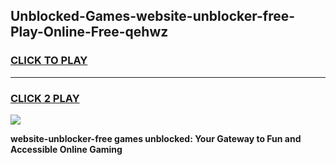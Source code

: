 
## Unblocked-Games-website-unblocker-free-Play-Online-Free-qehwz
<h3>
<a href="https://premium76.site?title=website-unblocker-free&ref=26A">CLICK TO PLAY</a></h3>
<hr>

<h3>
<a href="https://premium76.site?title=website-unblocker-free&ref=26A">CLICK 2 PLAY</a>
  
</h3>

<a href="https://premium76.site?title=website-unblocker-free&ref=26A"><img src="https://clearcache.store/games.png"></a>


**website-unblocker-free games unblocked: Your Gateway to Fun and Accessible Online Gaming**
